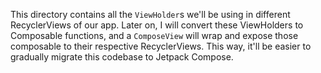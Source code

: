 This directory contains all the `ViewHolder`s we'll be using in different RecyclerViews of our app. Later on, I will convert these ViewHolders to Composable functions, and a `ComposeView` will wrap and expose those composable to their respective RecyclerViews.
This way, it'll be easier to gradually migrate this codebase to Jetpack Compose.